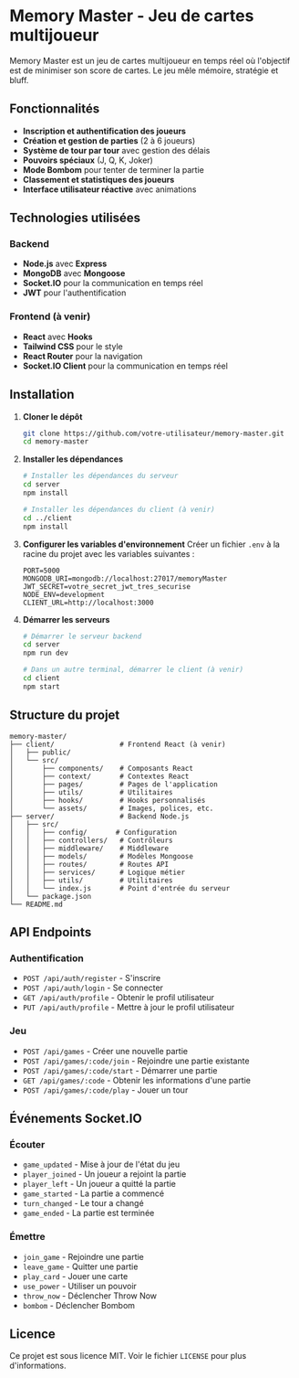 # Memory Master - Jeu de cartes multijoueur

Memory Master est un jeu de cartes multijoueur en temps réel où l'objectif est de minimiser son score de cartes. Le jeu mêle mémoire, stratégie et bluff.

## Fonctionnalités

- **Inscription et authentification des joueurs**
- **Création et gestion de parties** (2 à 6 joueurs)
- **Système de tour par tour** avec gestion des délais
- **Pouvoirs spéciaux** (J, Q, K, Joker)
- **Mode Bombom** pour tenter de terminer la partie
- **Classement et statistiques des joueurs**
- **Interface utilisateur réactive** avec animations

## Technologies utilisées

### Backend
- **Node.js** avec **Express**
- **MongoDB** avec **Mongoose**
- **Socket.IO** pour la communication en temps réel
- **JWT** pour l'authentification

### Frontend (à venir)
- **React** avec **Hooks**
- **Tailwind CSS** pour le style
- **React Router** pour la navigation
- **Socket.IO Client** pour la communication en temps réel

## Installation

1. **Cloner le dépôt**
   ```bash
   git clone https://github.com/votre-utilisateur/memory-master.git
   cd memory-master
   ```

2. **Installer les dépendances**
   ```bash
   # Installer les dépendances du serveur
   cd server
   npm install
   
   # Installer les dépendances du client (à venir)
   cd ../client
   npm install
   ```

3. **Configurer les variables d'environnement**
   Créer un fichier `.env` à la racine du projet avec les variables suivantes :
   ```
   PORT=5000
   MONGODB_URI=mongodb://localhost:27017/memoryMaster
   JWT_SECRET=votre_secret_jwt_tres_securise
   NODE_ENV=development
   CLIENT_URL=http://localhost:3000
   ```

4. **Démarrer les serveurs**
   ```bash
   # Démarrer le serveur backend
   cd server
   npm run dev
   
   # Dans un autre terminal, démarrer le client (à venir)
   cd client
   npm start
   ```

## Structure du projet

```
memory-master/
├── client/                # Frontend React (à venir)
│   ├── public/
│   └── src/
│       ├── components/    # Composants React
│       ├── context/       # Contextes React
│       ├── pages/         # Pages de l'application
│       ├── utils/         # Utilitaires
│       ├── hooks/         # Hooks personnalisés
│       └── assets/        # Images, polices, etc.
├── server/                # Backend Node.js
│   ├── src/
│   │   ├── config/       # Configuration
│   │   ├── controllers/   # Contrôleurs
│   │   ├── middleware/    # Middleware
│   │   ├── models/        # Modèles Mongoose
│   │   ├── routes/        # Routes API
│   │   ├── services/      # Logique métier
│   │   ├── utils/         # Utilitaires
│   │   └── index.js       # Point d'entrée du serveur
│   └── package.json
└── README.md
```

## API Endpoints

### Authentification
- `POST /api/auth/register` - S'inscrire
- `POST /api/auth/login` - Se connecter
- `GET /api/auth/profile` - Obtenir le profil utilisateur
- `PUT /api/auth/profile` - Mettre à jour le profil utilisateur

### Jeu
- `POST /api/games` - Créer une nouvelle partie
- `POST /api/games/:code/join` - Rejoindre une partie existante
- `POST /api/games/:code/start` - Démarrer une partie
- `GET /api/games/:code` - Obtenir les informations d'une partie
- `POST /api/games/:code/play` - Jouer un tour

## Événements Socket.IO

### Écouter
- `game_updated` - Mise à jour de l'état du jeu
- `player_joined` - Un joueur a rejoint la partie
- `player_left` - Un joueur a quitté la partie
- `game_started` - La partie a commencé
- `turn_changed` - Le tour a changé
- `game_ended` - La partie est terminée

### Émettre
- `join_game` - Rejoindre une partie
- `leave_game` - Quitter une partie
- `play_card` - Jouer une carte
- `use_power` - Utiliser un pouvoir
- `throw_now` - Déclencher Throw Now
- `bombom` - Déclencher Bombom

## Licence

Ce projet est sous licence MIT. Voir le fichier `LICENSE` pour plus d'informations.
